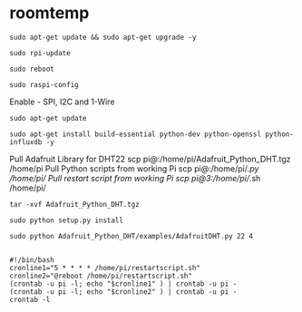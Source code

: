 # roomtemp

	sudo apt-get update && sudo apt-get upgrade -y

	sudo rpi-update

	sudo reboot

	sudo raspi-config

Enable -  SPI, I2C and 1-Wire

	sudo apt-get update

	sudo apt-get install build-essential python-dev python-openssl python-influxdb -y


Pull Adafruit Library for DHT22
	scp pi@<working IP Temp Pi>:/home/pi/Adafruit_Python_DHT.tgz /home/pi
Pull Python scripts from working Pi
	scp pi@<working IP Temp Pi>:/home/pi/*.py /home/pi/
Pull restart script from working Pi
	scp pi@<working IP Temp Pi>3:/home/pi/*.sh /home/pi/



	tar -xvf Adafruit_Python_DHT.tgz

	sudo python setup.py install

	sudo python Adafruit_Python_DHT/examples/AdafruitDHT.py 22 4


	#!/bin/bash
	cronline1="5 * * * * /home/pi/restartscript.sh"
	cronline2="@reboot /home/pi/restartscript.sh"
	(crontab -u pi -l; echo "$cronline1" ) | crontab -u pi -
	(crontab -u pi -l; echo "$cronline2" ) | crontab -u pi -
	crontab -l
